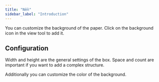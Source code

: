 ```yaml
---
title: "Nền"
sidebar_label: "Introduction"
---
```



You can customize the background of the paper. Click on the background icon in the view tool to add it.

## Configuration

Width and height are the general settings of the box. Space and count are important if you want to add a complex structure.

Additionally you can customize the color of the background.
